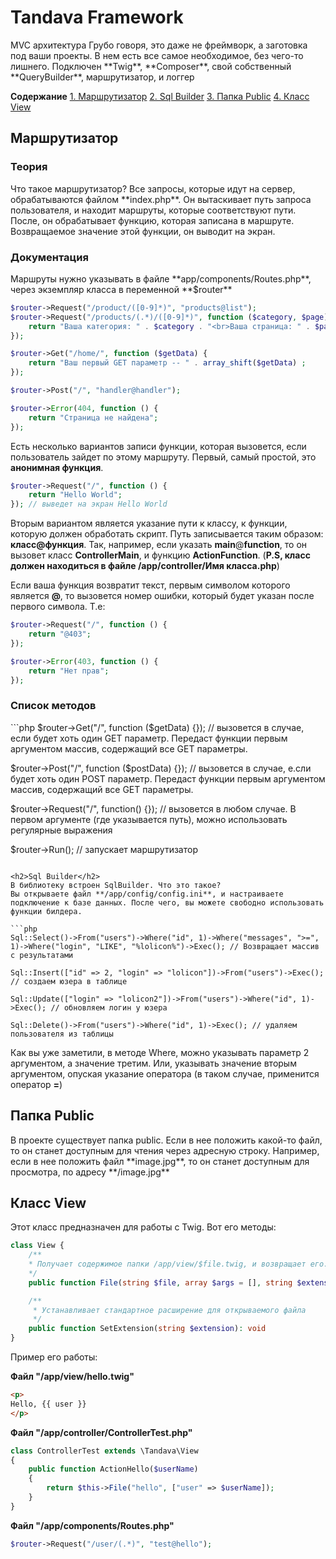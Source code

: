 <h1>Tandava Framework</h1>
MVC архитектура
Грубо говоря, это даже не фреймворк, а заготовка под ваши проекты.
В нем есть все самое необходимое, без чего-то лишнего.
Подключен **Twig**,  **Composer**, свой собственный **QueryBuilder**,  маршрутизатор, и логгер

**Содержание**
[1. Маршрутизатор](#маршрутизатор "1. Маршрутизатор")
[2. Sql Builder](#sql-builder "2. Sql Builder")
[3. Папка Public](#папка-public "3. Папка Public")
[4. Класс View](#класс-view "3. Класс View")

<h2>Маршрутизатор</h2>

<h3>Теория</h3>
Что такое маршрутизатор? Все запросы, которые идут на сервер, обрабатываются файлом **index.php**. Он вытаскивает путь запроса пользователя, и находит маршруты, которые соответствуют пути. После, он обрабатывает функцию, которая записана в маршруте. Возвращаемое значение этой функции, он выводит на экран.

<h3>Документация</h3>
Маршруты нужно указывать в файле **app/components/Routes.php**, через экземпляр класса в переменной **$router**

```php
$router->Request("/product/([0-9]*)", "products@list");
$router->Request("/products/(.*)/([0-9]*)", function ($category, $page) {
	return "Ваша категория: " . $category . "<br>Ваша страница: " . $page;
});

$router->Get("/home/", function ($getData) {
	return "Ваш первый GET параметр -- " . array_shift($getData) ;
});

$router->Post("/", "handler@handler");

$router->Error(404, function () {
	return "Страница не найдена";
});
```

Есть несколько вариантов записи функции, которая вызовется, если пользователь зайдет по этому маршруту. Первый, самый простой, это **анонимная функция**.
```php
$router->Request("/", function () {
	return "Hello World";
}); // выведет на экран Hello World
```

Вторым вариантом является указание пути к классу,  к функции, которую должен обработать скрипт. Путь записывается таким образом: **класс@функция**. Так, например, если указать **main**@**function**, то он вызовет класс **ControllerMain**, и функцию **ActionFunction**.
(**P.S, класс должен находиться в файле /app/controller/Имя класса.php**)

Если ваша функция возвратит текст, первым символом которого является **@**, то вызовется номер ошибки, который будет указан после первого символа. Т.е:

```php
$router->Request("/", function () {
	return "@403";
});

$router->Error(403, function () {
	return "Нет прав";
});
```

<h3>Список методов</h3>
```php
$router->Get("/", function ($getData) {}); // вызовется в случае, если будет хоть один GET параметр. Передаст функции первым аргументом массив, содержащий все GET параметры.

$router->Post("/", function ($postData) {}); // вызовется в случае, е.сли будет хоть один POST параметр. Передаст функции первым аргументом массив, содержащий все GET параметры.

$router->Request("/", function() {}); // вызовется в любом случае. В первом аргументе (где указывается путь), можно использовать регулярные выражения

$router->Run(); // запускает маршрутизатор
```

<h2>Sql Builder</h2>
В библиотеку встроен SqlBuilder. Что это такое? 
Вы открываете файл **/app/config/config.ini**, и настраиваете подключение к базе данных. После чего, вы можете свободно использовать функции билдера.

```php
Sql::Select()->From("users")->Where("id", 1)->Where("messages", ">=", 1)->Where("login", "LIKE", "%lolicon%")->Exec(); // Возвращает массив с результатами

Sql::Insert(["id" => 2, "login" => "lolicon"])->From("users")->Exec(); // создаем юзера в таблице

Sql::Update(["login" => "lolicon2"])->From("users")->Where("id", 1)->Exec(); // обновляем логин у юзера

Sql::Delete()->From("users")->Where("id", 1)->Exec(); // удаляем пользователя из таблицы
```

Как вы уже заметили, в методе Where, можно указывать параметр 2 аргументом, а значение третим. Или, указывать значение вторым аргументом, опуская указание оператора (в таком случае, применится оператор **=**)

<h2>Папка Public</h2>
В проекте существует папка public.
Если в нее положить какой-то файл, то он станет доступным для чтения через адресную строку.
Например, если в нее положить файл **image.jpg**, то он станет доступным для просмотра, по адресу **/image.jpg**

<h2>Класс View</h2>
Этот класс предназначен для работы с Twig. Вот его методы:

```php
class View {
	/**
	* Получает содержимое папки /app/view/$file.twig, и возвращает его. 
	*/
	public function File(string $file, array $args = [], string $extension = ""): string

    /**
     * Устанавливает стандартное расширение для открываемого файла
     */
    public function SetExtension(string $extension): void
}
```

Пример его работы:

**Файл "/app/view/hello.twig"**
```html
<p>
Hello, {{ user }}
</p>
```

**Файл "/app/controller/ControllerTest.php"**
```php
class ControllerTest extends \Tandava\View
{
	public function ActionHello($userName)
	{
		return $this->File("hello", ["user" => $userName]);
	}
}
```

**Файл "/app/components/Routes.php"**
```php
$router->Request("/user/(.*)", "test@hello");
```

